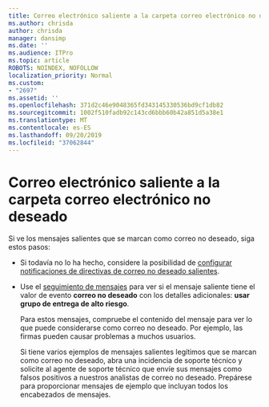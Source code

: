 ```yaml
---
title: Correo electrónico saliente a la carpeta correo electrónico no deseado
ms.author: chrisda
author: chrisda
manager: dansimp
ms.date: ''
ms.audience: ITPro
ms.topic: article
ROBOTS: NOINDEX, NOFOLLOW
localization_priority: Normal
ms.custom:
- "2697"
ms.assetid: ''
ms.openlocfilehash: 371d2c46e9048365fd343145330536bd9cf1db82
ms.sourcegitcommit: 1002f510fadb92c143cd6bbb60b42a851d5a38e1
ms.translationtype: MT
ms.contentlocale: es-ES
ms.lasthandoff: 09/20/2019
ms.locfileid: "37062844"
---
```

# <a name="outbound-email-to-junk-email-folder"></a>Correo electrónico saliente a la carpeta correo electrónico no deseado

Si ve los mensajes salientes que se marcan como correo no deseado, siga estos pasos:

- Si todavía no lo ha hecho, considere la posibilidad de [configurar notificaciones de directivas de correo no deseado salientes](https://docs.microsoft.com/office365/securitycompliance/configure-the-outbound-spam-policy).

- Use el [seguimiento de mensajes](https://docs.microsoft.com/office365/securitycompliance/message-trace-scc) para ver si el mensaje saliente tiene el valor de evento **correo no deseado** con los detalles adicionales: **usar grupo de entrega de alto riesgo**.

  Para estos mensajes, compruebe el contenido del mensaje para ver lo que puede considerarse como correo no deseado. Por ejemplo, las firmas pueden causar problemas a muchos usuarios.

  Si tiene varios ejemplos de mensajes salientes legítimos que se marcan como correo no deseado, abra una incidencia de soporte técnico y solicite al agente de soporte técnico que envíe sus mensajes como falsos positivos a nuestros analistas de correo no deseado. Prepárese para proporcionar mensajes de ejemplo que incluyan todos los encabezados de mensajes.
